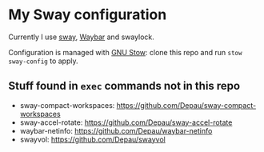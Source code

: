 # My Sway configuration

Currently I use [sway](https://github.com/swaywm/sway), [Waybar](https://github.com/Alexays/Waybar) and swaylock.

Configuration is managed with [GNU Stow](https://www.gnu.org/software/stow/): clone this repo and run `stow sway-config` to apply.

## Stuff found in `exec` commands not in this repo

- sway-compact-workspaces: https://github.com/Depau/sway-compact-workspaces
- sway-accel-rotate: https://github.com/Depau/sway-accel-rotate
- waybar-netinfo: https://github.com/Depau/waybar-netinfo
- swayvol: https://github.com/Depau/swayvol
